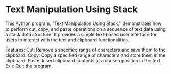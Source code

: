 # Text Manipulation Using Stack
This Python program, "Text Manipulation Using Stack," demonstrates how to perform cut, copy, and paste operations on a sequence of text data using a stack data structure. It provides a simple text-based user interface for users to interact with the text and clipboard functionalities.

Features:
Cut: Remove a specified range of characters and save them to the clipboard.
Copy: Copy a specified range of characters and store them in the clipboard.
Paste: Insert clipboard contents at a chosen position in the text.
Exit: Quit the program.
